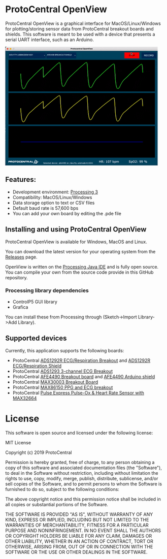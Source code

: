 # ProtoCentral OpenView

ProtoCentral OpenView is a graphical interface for MacOS/Linux/Windows for plotting/storing sensor data from ProtoCentral breakout boards and shields. This software is meant to be used with a device that presents a serial UART interface, such as an Arduino.

![OpenView Animated](images/openview.gif)

## Features:

* Development environment: [Processing 3](https://processing.org/)
* Compatibility: MacOS/Linux/Windows
* Data storage option to text or CSV files
* Default baud rate is 57,600 bps
* You can add your own board by editing the .pde file

## Installing and using ProtoCentral OpenView


ProtoCentral OpenView is available for Windows, MacOS and Linux.

You can download the latest version for your operating system from the [Releases](https://github.com/Protocentral/protocentral_openview/releases) page. 

OpenView is written on the [Processing Java IDE](https://processing.org/download/) and is fully open source. You can compile your own from the source code provide in this GitHub repository. 

### Processing library dependencies

* ControlP5 GUI library
* Grafica

You can install these from Processing through (Sketch->Import Library->Add Library).

## Supported devices

Currently, this application supports the following boards:

* ProtoCentral [ADS1292R ECG/Respiration Breakout](https://protocentral.com/product/ads1292r-ecg-respiration-breakout-kit/) and [ADS1292R ECG/Respiration Shield](https://protocentral.com/product/ads1292r-ecg-respiration-shield-for-arduino-v2/)
* ProtoCentral [ADS1293 3-channel ECG Breakout](https://protocentral.com/product/protocentral-ads1293-breakout-board/) 
* ProtoCentral [AFE4490 Breakout board](https://protocentral.com/product/protocentral-afe4490-pulse-oximeter-breakout-board-kit/) and [AFE4490 Arduino shield](https://protocentral.com/product/protocentral-afe4490-pulse-oximeter-shield-for-arduino-v2/)
* ProtoCentral [MAX30003 Breakout Board](https://protocentral.com/product/protocentral-max30003-single-lead-ecg-breakout-board-v2/)
* ProtoCentral [MAX86150 PPG and ECG breakout](https://protocentral.com/product/protocentral-max86150-ppg-and-ecg-breakout-with-qwiic-v2/)
* ProtoCentral [Pulse Express Pulse-Ox & Heart Rate Sensor with MAX32664](https://protocentral.com/product/pulse-express-pulse-ox-heart-rate-sensor-with-max32664/)

# License

This software is open source and licensed under the following license:

MIT License

Copyright (c) 2019 ProtoCentral

Permission is hereby granted, free of charge, to any person obtaining a copy
of this software and associated documentation files (the "Software"), to deal
in the Software without restriction, including without limitation the rights
to use, copy, modify, merge, publish, distribute, sublicense, and/or sell
copies of the Software, and to permit persons to whom the Software is
furnished to do so, subject to the following conditions:

The above copyright notice and this permission notice shall be included in all
copies or substantial portions of the Software.

THE SOFTWARE IS PROVIDED "AS IS", WITHOUT WARRANTY OF ANY KIND, EXPRESS OR
IMPLIED, INCLUDING BUT NOT LIMITED TO THE WARRANTIES OF MERCHANTABILITY,
FITNESS FOR A PARTICULAR PURPOSE AND NONINFRINGEMENT. IN NO EVENT SHALL THE
AUTHORS OR COPYRIGHT HOLDERS BE LIABLE FOR ANY CLAIM, DAMAGES OR OTHER
LIABILITY, WHETHER IN AN ACTION OF CONTRACT, TORT OR OTHERWISE, ARISING FROM,
OUT OF OR IN CONNECTION WITH THE SOFTWARE OR THE USE OR OTHER DEALINGS IN THE
SOFTWARE.
